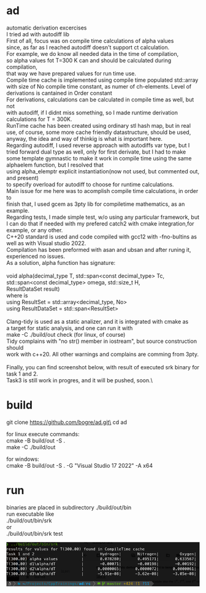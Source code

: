 # ad
automatic derivation excercises\
I tried ad with autodiff lib\
First of all, focus was on compile time calculations of alpha values\
since, as far as I reached autodiff doesn't support ct calculation.\
For example, we do know all needed data in the time of compilation,\
so alpha values fot T=300 K can and should be calculated during compilation,\
that way we have prepared values for run time use.\
Compile time cache is implemented using compile time populated std::array with
size of No compile time constant, as numer of ch-elements. Level of derivations is cantained in Order
constant\
For derivations, calculations can be calculated in compile time as well, but not\
with autodiff, if I didnt miss something, so I made runtime derivation calculations for T = 300K.\
RunTime cache has been created using ordinary stl hash map, but in real\
use, of course, some more cache friendly datastructure, should be used,\
anyway, the idea and way of thinkig is what is important here.\
Regarding autodiff, I used reverse approach with autodiffs var type, but I tried
forward dual type as well, only for first derivate, but I had to make some
template gymnastic to make it work in compile time using the same alphaelem function, but I resolved that\
using alpha_elemptr explicit instantiation(now not used, but commented out, and present)\
to specify overload for autodiff to choose for runtime calculations.\
Main issue for me here was to acomplish compile time calculations, in order to\
finish that, I used gcem as 3pty lib for compiletime mathematics, as an example.\
Regarding tests, I made simple test, w/o using any particular framework, but
I can do that if needed with my prefered catch2 with cmake integration,for example, or any other.\
C++20 standard is used and code compiled with gcc12 with -fno-bultins as well as with Visual studio 2022.\
Compilation has been preformed with asan and ubsan and after runing it, experienced no issues.\
As a solution, alpha function has signature:\
\
void alpha(decimal_type T, std::span\<const decimal_type> Tc,\
           std::span\<const decimal_type> omega, std::size_t H,\
           ResultDataSet result)\
where is\
using ResultSet = std::array<decimal_type, No>\
using ResultDataSet = std::span\<ResultSet>\
\
Clang-tidy is used as a static analizer, and it is integrated with cmake as\
a target for static analysis, and one can run it with\
make -C ./build/out check (for linux, of course)\
Tidy complains with "no str() member in iostream", but source construction should\
work with c++20. All other warnings and complains are comming from 3pty.\
\
Finally, you can find screenshot below, with result of executed srk binary for\
task 1 and 2.\
Task3 is still work in progres, and it will be pushed, soon.\
# build
git clone https://github.com/bogre/ad.git\
cd ad

for linux execute commands:\
cmake -B build/out -S .\
make -C ./build/out

for windows:\
cmake -B build/out -S . -G "Visual Studio 17 2022" -A x64
# run
binaries are placed in subdirectory ./build/out/bin\
run executable like\
./build/out/bin/srk\
or\
./build/out/bin/srk test

![results for task 1 and 2](./rc/task1and2.png?raw=true "run on linux")
